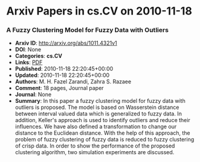 # Arxiv Papers in cs.CV on 2010-11-18
### A Fuzzy Clustering Model for Fuzzy Data with Outliers
- **Arxiv ID**: http://arxiv.org/abs/1011.4321v1
- **DOI**: None
- **Categories**: **cs.CV**
- **Links**: [PDF](http://arxiv.org/pdf/1011.4321v1)
- **Published**: 2010-11-18 22:20:45+00:00
- **Updated**: 2010-11-18 22:20:45+00:00
- **Authors**: M. H. Fazel Zarandi, Zahra S. Razaee
- **Comment**: 18 pages, Journal paper
- **Journal**: None
- **Summary**: In this paper a fuzzy clustering model for fuzzy data with outliers is proposed. The model is based on Wasserstein distance between interval valued data which is generalized to fuzzy data. In addition, Keller's approach is used to identify outliers and reduce their influences. We have also defined a transformation to change our distance to the Euclidean distance. With the help of this approach, the problem of fuzzy clustering of fuzzy data is reduced to fuzzy clustering of crisp data. In order to show the performance of the proposed clustering algorithm, two simulation experiments are discussed.



